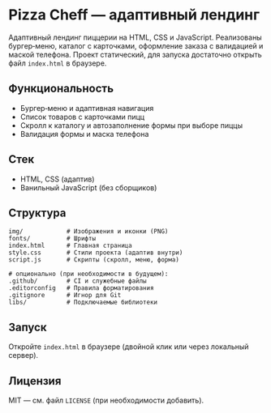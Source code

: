 # Pizza Cheff — адаптивный лендинг

Адаптивный лендинг пиццерии на HTML, CSS и JavaScript. Реализованы бургер‑меню, каталог с карточками, оформление заказа с валидацией и маской телефона. Проект статический, для запуска достаточно открыть файл `index.html` в браузере.

## Функциональность
- Бургер‑меню и адаптивная навигация
- Список товаров с карточками пицц
- Скролл к каталогу и автозаполнение формы при выборе пиццы
- Валидация формы и маска телефона

## Стек
- HTML, CSS (адаптив)
- Ванильный JavaScript (без сборщиков)

## Структура
```
img/            # Изображения и иконки (PNG)
fonts/          # Шрифты
index.html      # Главная страница
style.css       # Стили проекта (адаптив внутри)
script.js       # Скрипты (скролл, меню, форма)

# опционально (при необходимости в будущем):
.github/        # CI и служебные файлы
.editorconfig   # Правила форматирования
.gitignore      # Игнор для Git
libs/           # Подключаемые библиотеки
```

## Запуск
Откройте `index.html` в браузере (двойной клик или через локальный сервер).

## Лицензия
MIT — см. файл `LICENSE` (при необходимости добавить).


